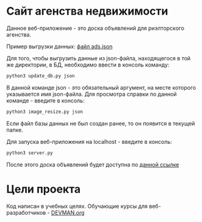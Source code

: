 # Сайт агенства недвижимости

Данное веб-приложение - это доска объявлений для риэлторского агенства.

Пример выгрузки данных: [файл ads.json](https://devman.org/fshare/1503424990/3/)

Для того, чтобы выгрузить данные из json-файла, находящегося в той же директории, в БД, необходимо ввести в консоль команду:
```bash
python3 update_db.py json
```
В данной команде json - это обязательный аргумент, на месте которого указывается имя json-файла.
Для просмотра справки по данной команде - введите в консоль: 
```bash
python3 image_resize.py json
```

Если файл базы данных не был создан ранее, то он появится в текущей папке.

Для запуска веб-приложения на localhost - введите в консоль:
```bash
python3 server.py
```

После этого доска объявлений будет доступна по [данной ссылке](http://localhost:5000/)

# Цели проекта

Код написан в учебных целях. Обучающие курсы для веб-разработчиков - [DEVMAN.org](https://devman.org)
